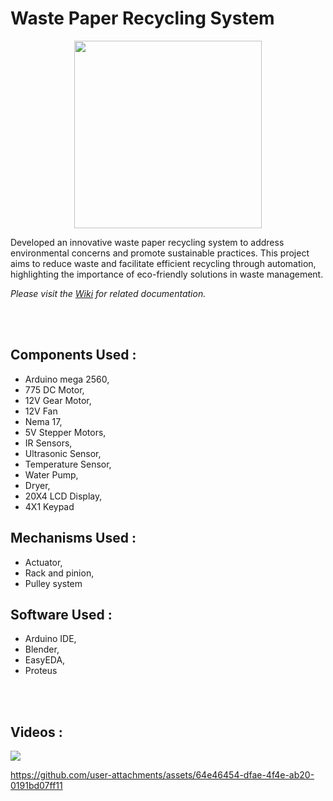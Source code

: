# Waste Paper Recycling System

<p align="center"><img src="https://user-images.githubusercontent.com/110468346/233789980-4c282ebe-c99d-4ccb-b0ec-b0084f38a191.png" width="300"/></p>


Developed an innovative waste paper recycling system to address environmental concerns and promote sustainable practices. This project aims to reduce waste and facilitate efficient recycling through automation, highlighting the importance of eco-friendly solutions in waste management.


*Please visit the [Wiki](https://github.com/AshanSalinda/Hardware-Project/wiki) for related documentation.*


<br><br>


## Components Used :
- Arduino mega 2560,
- 775 DC Motor,
- 12V Gear Motor,
- 12V Fan
- Nema 17,
- 5V Stepper Motors,
- IR Sensors,
- Ultrasonic Sensor,
- Temperature Sensor,
- Water Pump,
- Dryer,
- 20X4 LCD Display,
- 4X1 Keypad


## Mechanisms Used :
- Actuator,
- Rack and pinion,
- Pulley system


## Software Used :
- Arduino IDE,
- Blender,
- EasyEDA,
- Proteus

<br><br>


## Videos :
[![](https://markdown-videos-api.jorgenkh.no/youtube/M-t3oYfEWEw)](https://youtu.be/M-t3oYfEWEw)


https://github.com/user-attachments/assets/64e46454-dfae-4f4e-ab20-0191bd07ff11


